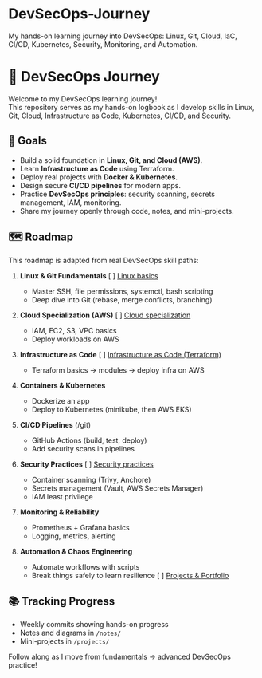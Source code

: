 # DevSecOps-Journey
My hands-on learning journey into DevSecOps: Linux, Git, Cloud, IaC, CI/CD, Kubernetes, Security, Monitoring, and Automation.
# 🚀 DevSecOps Journey

Welcome to my DevSecOps learning journey!  
This repository serves as my hands-on logbook as I develop skills in Linux, Git, Cloud, Infrastructure as Code, Kubernetes, CI/CD, and Security.

## 🎯 Goals
- Build a solid foundation in **Linux, Git, and Cloud (AWS)**.
- Learn **Infrastructure as Code** using Terraform.
- Deploy real projects with **Docker & Kubernetes**.
- Design secure **CI/CD pipelines** for modern apps.
- Practice **DevSecOps principles**: security scanning, secrets management, IAM, monitoring.
- Share my journey openly through code, notes, and mini-projects.

## 🗺️ Roadmap
This roadmap is adapted from real DevSecOps skill paths:

1. **Linux & Git Fundamentals** [ ] [Linux basics](/linux)
   - Master SSH, file permissions, systemctl, bash scripting
   - Deep dive into Git (rebase, merge conflicts, branching)

2. **Cloud Specialization (AWS)**
[ ] [Cloud specialization](/cloud)
   - IAM, EC2, S3, VPC basics
   - Deploy workloads on AWS

3. **Infrastructure as Code** 
[ ] [Infrastructure as Code (Terraform)](/terraform) 
   - Terraform basics → modules → deploy infra on AWS

4. **Containers & Kubernetes**
   - Dockerize an app
   - Deploy to Kubernetes (minikube, then AWS EKS)

5. **CI/CD Pipelines**  (/git)
   - GitHub Actions (build, test, deploy)
   - Add security scans in pipelines

6. **Security Practices**
[ ] [Security practices](/security)
   - Container scanning (Trivy, Anchore)
   - Secrets management (Vault, AWS Secrets Manager)
   - IAM least privilege

7. **Monitoring & Reliability**
   - Prometheus + Grafana basics
   - Logging, metrics, alerting

8. **Automation & Chaos Engineering**
   - Automate workflows with scripts
   - Break things safely to learn resilience
[ ] [Projects & Portfolio](/projects) 
## 📚 Tracking Progress
- Weekly commits showing hands-on progress
- Notes and diagrams in `/notes/`
- Mini-projects in `/projects/`

Follow along as I move from fundamentals → advanced DevSecOps practice!
